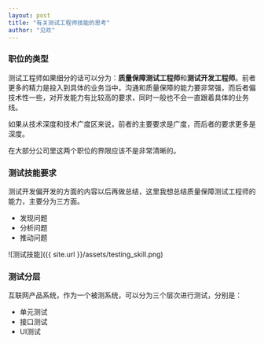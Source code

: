 ```yaml
---
layout: post
title: "有关测试工程师技能的思考"
author: "见欢"
---
```


### 职位的类型
测试工程师如果细分的话可以分为：**质量保障测试工程师**和**测试开发工程师**。前者更多的精力是投入到具体的业务当中，沟通和质量保障的能力要非常强，而后者偏技术性一些，对开发能力有比较高的要求，同时一般也不会一直跟着具体的业务线。

如果从技术深度和技术广度区来说，前者的主要要求是广度，而后者的要求更多是深度。

在大部分公司里这两个职位的界限应该不是非常清晰的。

### 测试技能要求
测试开发偏开发的方面的内容以后再做总结，这里我想总结质量保障测试工程师的能力，主要分为三方面。

* 发现问题
* 分析问题
* 推动问题

![测试技能]({{ site.url }}/assets/testing_skill.png)

### 测试分层
互联网产品系统，作为一个被测系统，可以分为三个层次进行测试，分别是：

* 单元测试
* 接口测试
* UI测试







